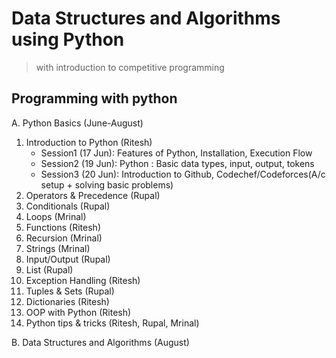 # Data Structures and Algorithms using Python
> with introduction to competitive programming
## Programming with python

A. Python Basics (June-August)
  1. Introduction to Python (Ritesh)
      - Session1 (17 Jun): Features of Python, Installation, Execution Flow
      - Session2 (19 Jun): Python : Basic data types, input, output, tokens
      - Session3 (20 Jun): Introduction to Github, Codechef/Codeforces(A/c setup + solving basic problems)
  2. Operators & Precedence (Rupal)
  3. Conditionals (Rupal)
  4. Loops (Mrinal)
  5. Functions (Ritesh)
  6. Recursion (Mrinal)
  7. Strings (Mrinal)
  8. Input/Output (Rupal)
  9. List (Rupal)
  10. Exception Handling (Ritesh)
  11. Tuples & Sets (Rupal)
  12. Dictionaries (Ritesh)
  13. OOP with Python (Ritesh)
  14. Python tips & tricks (Ritesh, Rupal, Mrinal)
 
B. Data Structures and Algorithms (August)
